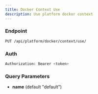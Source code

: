 ```yaml
---
title: Docker Context Use
description: Use platform docker context
---
```


### Endpoint

```bash
PUT /api/platform/docker/context/use/
```

### Auth

```bash
Authorization: Bearer <token>
```

### Query Parameters

- **name** (default "default")

